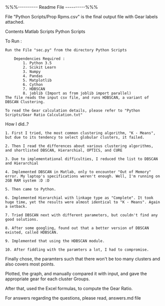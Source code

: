 %%%---------- Readme File ----------%%%

File "Python Scripts/Prop Rpms.csv" is the final output file with Gear labels attached.

Contents
	Matlab Scripts
	Python Scripts

To Run :

	Run the File "sec.py" from the directory Python Scripts

		Dependencies Required :
			1. Python 3.5
			2. Scikit Learn
			3. Numpy
			4. Pandas
			5. Matplotlib
			6. Cython
			7. HDBSCAN
			8. joblib (Import as from joblib import parallel)
	The file reads the input csv file, and runs HDBSCAN, a variant of DBSCAN Clustering.

	To read the Gear calculation details, please refer to "Python Scripts/Gear Ratio Calculation.txt"

How I did..?

	1. First I tried, the most common clustering algorithm, "K - Means", but due to its tendency to select globular clusters, it failed.

	2. Then I read the differences about various clustering algorithms, and shortlisted DBSCAN, Hierarchial, OPTICS, and CURE

	3. Due to implementational difficulties, I reduced the list to DBSCAN and Hierarchial

	4. Implemented DBSCAN in Matlab, only to encounter "Out of Memory" error. My laptop's specifications weren't enough. Well, I'm running on 2GB RAM system :D :D

	5. Then came to Python.

	6. Implemented Hierarchial with linkage type as "Complete". It took huge time, yet the results were almost identical to "K - Means". Again a setback.

	7. Tried DBSCAN next with different parameters, but couldn't find any good solutions.

	8. After some googling, found out that a better version of DBSCAN existed, called HDBSCAN.

	9. Implemented that using the HDBSCAN module.

	10. After fiddling with the paramters a lot, I had to compromise.

Finally chose, the paramters such that there won't be too many clusters and also covers most points.

Plotted, the graph, and manually compared it with input, and gave the appropriate gear for each cluster Groups.

After that, used the Excel formulas, to compute the Gear Ratio.

For answers regarding the questions, please read, answers.md file
